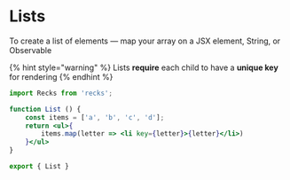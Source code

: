 # Lists

To create a list of elements — map your array on a JSX element, String, or Observable

{% hint style="warning" %}
Lists **require** each child to have a **unique key** for rendering
{% endhint %}

```jsx
import Recks from 'recks';

function List () {
    const items = ['a', 'b', 'c', 'd'];
    return <ul>{
        items.map(letter => <li key={letter}>{letter}</li>)
    }</ul>
}

export { List }
```



